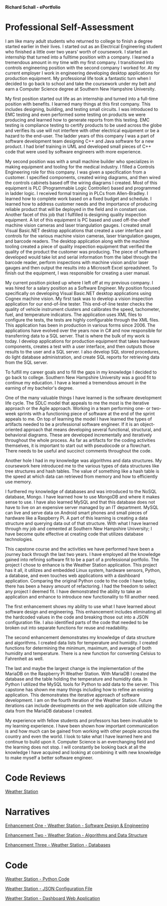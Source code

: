 #### Richard Schall - ePortfolio

# Professional Self-Assessment

  I am like many adult students who returned to college to finish a degree started earlier in their lives. I started out as an Electrical Engineering student who finished a little over two years’ worth of coursework. I started an internship that turned into a fulltime position with a company. I learned a tremendous amount in my time with my first company. I transitioned into controls engineering position with the second company I worked for. At my current employer I work in engineering developing desktop applications for production equipment. My professional life took a fantastic turn when I decided to go back to school and take the coursework under my belt and earn a Computer Science degree at Southern New Hampshire University.

  My first position started out life as an internship and turned into a full-time position with benefits. I learned many things at this first company. This includes designing, building, and testing small circuits. I was introduced to EMC testing and even performed some testing on products we were producing and learned how to generate reports from this testing. EMC testing is compliance testing to certify products to be used across the globe and verifies its use will not interfere with other electrical equipment or be a hazard to the end-user. The ladder years of this company I was a part of software development team designing C++ and Java software for a new product. I had brief training in UML and developed small pieces of C++ code that were used by software engineers with more experience. 

  My second position was with a small machine builder who specializes in making equipment and tooling for the medical industry. I filled a Controls Engineering role for this company. I was given a specification from a customer. I specified components, created wiring diagrams, and then wired the controls cabinets based off the wiring diagrams I created. Most of this equipment is PLC (Programmable Logic Controller) based and programmed in ladder logic. I received formal training in PLCs from Allen-Bradley. I learned how to complete work based on a fixed budget and schedule. I learned how to address customer needs and the importance of producing reliable product that will be deployed in the field and in constant use. Another facet of this job that I fulfilled is designing quality inspection equipment. A lot of this equipment is PC based and used off-the-shelf machine vision cameras and laser triangulation gauges. I created small Visual Basic.NET desktop applications that created a user interface and controls for the various machine vision cameras, laser triangulation gauges,  and barcode readers. The desktop application along with the machine tooling created a piece of quality inspection equipment that verified the quality of the product the customer was producing. The piece of software I developed would take lot and serial information from the label through the barcode reader, perform inspections with machine vision and/or laser gauges and then output the results into a Microsoft Excel spreadsheet. To finish out the equipment, I was responsible for creating a user manual. 
  
  My current position picked up where I left off at my previous company. I was hired for a salary position as a Software Engineer. My position focused specifically on developing Visual Basic.NET desktop applications using Cognex machine vision. My first task was to develop a vision inspection application for our end-of-line tester. This end-of-line tester checks the quality of vehicle instrument clusters and calibrates the speed, tachometer, fuel, and temperature indicators. The application uses XML files to configure the tests, the tests are highly configurable through the XML files. This application has been in production in various forms since 2006. The applications have evolved over the years now in C# and now responsible for transferring data to a SQL server. That is where the bulk of my work is today. I develop applications for production equipment that takes hardware components, creates a test with a user interface, and then outputs those results to the user and a SQL server. I also develop SQL stored procedures, do light database administration, and create SQL reports for retrieving data from the SQL server. 
  
  To fulfill my career goals and to fill the gaps in my knowledge I decided to go back to college. Southern New Hampshire University was a good fit to continue my education. I have a learned a tremendous amount in the earning of my bachelor's degree. 
  
  One of the many valuable things I have learned is the software development life cycle. The SDLC model that appeals to me the most is the iterative approach or the Agile approach. Working in a team performing one- or two-week sprints with a functioning piece of software at the end of the sprint appeals to me. On top of learning the model I have learned the types of artifacts needed to be a professional software engineer. If it is an object-oriented approach that means developing several functional, structural, and behavioral diagrams. These are developed incrementally and iteratively throughout the whole process. As far as artifacts for the coding activities themselves, it is important to start out with pseudocode or a flowchart. There needs to be useful and succinct comments throughout the code. 

  Another hole I had in my knowledge was algorithms and data structures. My coursework here introduced me to the various types of data structures like tree structures and hash tables. The value of something like a hash table is the speed at which data can retrieved from memory and how to efficiently use memory. 
  
  I furthered my knowledge of databases and was introduced to the NoSQL database, Mongo. I have learned how to use MongoDB and where it makes sense to use. I have also learned MySQL and that this database does not have to live on an expensive server managed by an IT department. MySQL can live and serve data on Android smart phones and small pieces of hardware like a Raspberry Pi. A part of this learning is creating a data structure and querying data out of that structure. With what I have learned through my job and cemented at Southern New Hampshire University; I have become quite effective at creating code that utilizes database technologies. 
  
  This capstone course and the activities we have performed have been a journey back through the last two years. I have employed all the knowledge gained into refining software fit to be a part of a professional portfolio. The project I chose to enhance is the Weather Station application. This project has it all, it utilizes and embedded Linux system, hardware sensors, Python, a database, and even touches web applications with a dashboard application. 
Comparing the original Python code to the code I have today, there has been a heavy amount of refactoring. I had the freedom to select any project I deemed fit. I have demonstrated the ability to take an application and enhance to introduce new functionality to fill another need. 

  The first enhancement shows my ability to use what I have learned about software design and engineering. This enhancement includes eliminating all the hardcoded values in the code and breaking those out into a JSON configuration file. I also identified parts of the code that needed to be broken out into separate functions for reuse and readability. 
  
  The second enhancement demonstrates my knowledge of data structure and algorithms. I created data lists for temperature and humidity. I created functions for determining the minimum, maximum, and average of both humidity and temperature. There is a new function for converting Celsius to Fahrenheit as well.

  The last and maybe the largest change is the implementation of the MariaDB on the Raspberry Pi Weather Station. With MariaDB I created the database and the table holding the temperature and humidity data. In Python I utilized the MySQL tools for Python to add data to the server. 
This capstone has shown me many things including how to refine an existing application. This demonstrates the iterative approach of software development. I am on the fourth iteration of the Weather Station. Future iterations can include developments on the web application side utilizing the data from the MariaDB database I created.
   
   My experience with fellow students and professors has been invaluable to my learning experience. I have been shown how important communication is and how much can be gained from working with other people across the country and even the world. I look to take what I have learned here and continue to build upon it. Computer Science is an everchanging field and the learning does not stop. I will constantly be looking back at all the knowledge I have acquired and looking at combining it with new knowledge to make myself a better software engineer.


# Code Reviews 
[Weather Station](https://www.youtube.com/watch?v=esWPsll1ZV0)



# Narratives
[Enhancement One - Weather Station - Software Design & Engineering](https://github.com/rschall3333/Memory-Sceen/blob/a4dc9edb2f8e42589a616c586e0e7dbf1e763c48/CS499_3-2%20Narrative_MilestoneTwoEnhancementOne_2021.03.20.docx)

[Enhancement Two - Weather Station - Algorithms and Data Structure](https://github.com/rschall3333/Memory-Sceen/blob/dbd0d8a716845eeb7f4c33c26d445908e1dfeb79/CS499_4-2%20Narrative_MilestoneThreeEnhancementTwo_2021.03.28.docx)

[Enhancement Three - Weather Station - Databases](https://github.com/rschall3333/Memory-Sceen/blob/352684eb6b71356bb511b1da8718cd8b5ffa52b8/CS499_5-2%20Narrative_MilestoneFourEnhancementThree_2021.04.07.docx)



# Code

[Weather Station - Python Code](https://github.com/rschall3333/Memory-Sceen/blob/304853026643f68d09878b30a62143c36d0c7419/weather_station_2021-04-20.py)

[Weather Station - JSON Configuration File](https://github.com/rschall3333/Memory-Sceen/blob/304853026643f68d09878b30a62143c36d0c7419/configuration.json)

[Weather Station - Dashboard Web Application](https://github.com/rschall3333/Memory-Sceen/blob/304853026643f68d09878b30a62143c36d0c7419/Dashboard_Temp_Humidity.html)
